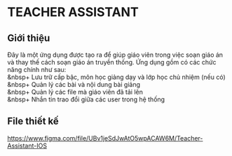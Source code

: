 # TEACHER ASSISTANT
## Giới thiệu
  Đây là một ứng dụng được tạo ra để giúp giáo viên trong việc soạn giáo án và thay thế cách soạn giáo án truyền thống. Ứng dụng gồm có các chức năng chính như sau:<br>
    &nbsp+ Lưu trữ cấp bậc, môn học giảng dạy và lớp học chủ nhiệm (nếu có)<br>
    &nbsp+ Quản lý các bài và nội dung bài giảng<br>
    &nbsp+ Quản lý các file mà giáo viên đã tải lên<br>
    &nbsp+ Nhắn tin trao đổi giữa các user trong hệ thống<br>
 ## File thiết kế
 https://www.figma.com/file/UBv1jeSdJwAtO5wpACAW6M/Teacher-Assistant-IOS
